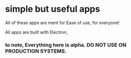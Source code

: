 # simple but useful apps
All of these apps are ment for Ease of use, for everyone!

All apps are built with Electron,


### to note, Everything here is alpha. DO NOT USE ON PRODUCTION SYSTEMS.